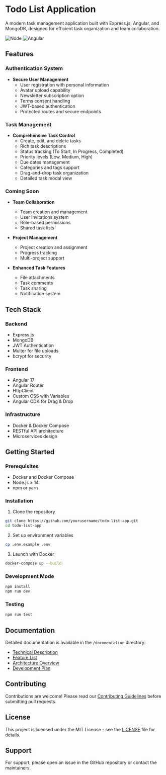 # Todo List Application

A modern task management application built with Express.js, Angular, and MongoDB, designed for efficient task organization and team collaboration.

![Node](https://img.shields.io/badge/node-%3E%3D14.0.0-brightgreen)
![Angular](https://img.shields.io/badge/angular-17-red)

## Features

### Authentication System

- **Secure User Management**
  - User registration with personal information
  - Avatar upload capability
  - Newsletter subscription option
  - Terms consent handling
  - JWT-based authentication
  - Protected routes and secure endpoints

### Task Management

- **Comprehensive Task Control**
  - Create, edit, and delete tasks
  - Rich task descriptions
  - Status tracking (To Start, In Progress, Completed)
  - Priority levels (Low, Medium, High)
  - Due dates management
  - Categories and tags support
  - Drag-and-drop task organization
  - Detailed task modal view

### Coming Soon

- **Team Collaboration**

  - Team creation and management
  - User invitations system
  - Role-based permissions
  - Shared task lists

- **Project Management**

  - Project creation and assignment
  - Progress tracking
  - Multi-project support

- **Enhanced Task Features**
  - File attachments
  - Task comments
  - Task sharing
  - Notification system

## Tech Stack

### Backend

- Express.js
- MongoDB
- JWT Authentication
- Multer for file uploads
- bcrypt for security

### Frontend

- Angular 17
- Angular Router
- HttpClient
- Custom CSS with Variables
- Angular CDK for Drag & Drop

### Infrastructure

- Docker & Docker Compose
- RESTful API architecture
- Microservices design

## Getting Started

### Prerequisites

- Docker and Docker Compose
- Node.js ≥ 14
- npm or yarn

### Installation

1. Clone the repository

```bash
git clone https://github.com/yourusername/todo-list-app.git
cd todo-list-app
```

2. Set up environment variables

```bash
cp .env.example .env
```

3. Launch with Docker

```bash
docker-compose up --build
```

### Development Mode

```bash
npm install
npm run dev
```

### Testing

```bash
npm run test
```

## Documentation

Detailed documentation is available in the `/documentation` directory:

- [Technical Description](documentation/description.md)
- [Feature List](documentation/features.md)
- [Architecture Overview](documentation/structure.md)
- [Development Plan](documentation/plan.md)

## Contributing

Contributions are welcome! Please read our [Contributing Guidelines](CONTRIBUTING.md) before submitting pull requests.

## License

This project is licensed under the MIT License - see the [LICENSE](LICENSE) file for details.

## Support

For support, please open an issue in the GitHub repository or contact the maintainers.
